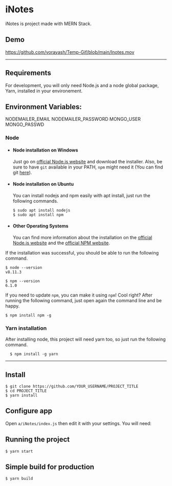 # iNotes

iNotes is project made with MERN Stack.

## Demo
https://github.com/vorayash/Temp-Gif/blob/main/Inotes.mov

---
## Requirements

For development, you will only need Node.js and a node global package, Yarn, installed in your environement.

## Environment Variables:
NODEMAILER_EMAIL
NODEMAILER_PASSWORD
MONGO_USER
MONGO_PASSWD

### Node
- #### Node installation on Windows

  Just go on [official Node.js website](https://nodejs.org/) and download the installer.
Also, be sure to have `git` available in your PATH, `npm` might need it (You can find git [here](https://git-scm.com/)).

- #### Node installation on Ubuntu

  You can install nodejs and npm easily with apt install, just run the following commands.

      $ sudo apt install nodejs
      $ sudo apt install npm

- #### Other Operating Systems
  You can find more information about the installation on the [official Node.js website](https://nodejs.org/) and the [official NPM website](https://npmjs.org/).

If the installation was successful, you should be able to run the following command.

    $ node --version
    v8.11.3

    $ npm --version
    6.1.0

If you need to update `npm`, you can make it using `npm`! Cool right? After running the following command, just open again the command line and be happy.

    $ npm install npm -g

###
### Yarn installation
  After installing node, this project will need yarn too, so just run the following command.

      $ npm install -g yarn

---

## Install

    $ git clone https://github.com/YOUR_USERNAME/PROJECT_TITLE
    $ cd PROJECT_TITLE
    $ yarn install

## Configure app

Open `a/iNotes/index.js` then edit it with your settings. You will need:

## Running the project

    $ yarn start

## Simple build for production

    $ yarn build
